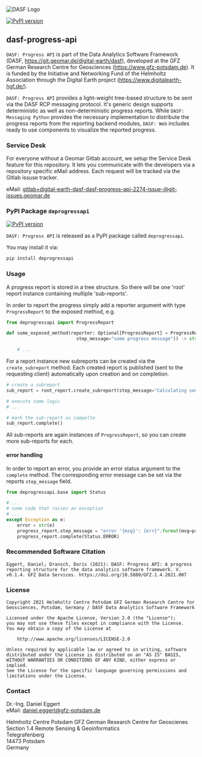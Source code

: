 ![DASF Logo](https://git.geomar.de/digital-earth/dasf/dasf-messaging-python/-/raw/master/docs/_static/dasf_logo.svg)

[![PyPI version](https://badge.fury.io/py/deprogressapi.svg)](https://badge.fury.io/py/deprogressapi)

## dasf-progress-api

`DASF: Progress API` is part of the Data Analytics Software Framework (DASF, https://git.geomar.de/digital-earth/dasf), 
developed at the GFZ German Research Centre for Geosciences (https://www.gfz-potsdam.de). 
It is funded by the Initiative and Networking Fund of the Helmholtz Association through the Digital Earth project 
(https://www.digitalearth-hgf.de/).

`DASF: Progress API` provides a light-weight tree-based structure to be sent via the DASF RCP messaging protocol. 
It's generic design supports deterministic as well as non-deterministic progress reports. 
While `DASF: Messaging Python` provides the necessary implementation to distribute 
the progress reports from the reporting backend modules, 
`DASF: Web` includes ready to use components to visualize the reported progress.

### Service Desk

For everyone without a Geomar Gitlab account, we setup the Service Desk feature for this repository.
It lets you communicate with the developers via a repository specific eMail address. Each request will be tracked via the Gitlab issuse tracker.

eMail: [gitlab+digital-earth-dasf-dasf-progress-api-2274-issue-@git-issues.geomar.de](mailto:gitlab+digital-earth-dasf-dasf-progress-api-2274-issue-@git-issues.geomar.de)


### PyPI Package `deprogressapi` 
[![PyPI version](https://badge.fury.io/py/deprogressapi.svg)](https://badge.fury.io/py/deprogressapi)

`DASF: Progress API` is released as a PyPI package called `deprogressapi`. 

You may install it via:

```bash 
pip install deprogressapi
```



### Usage

A progress report is stored in a tree structure. So there will be one 'root' report instance containing multiple 'sub-reports'.

In order to report the progress simply add a reporter argument with type `ProgressReport` to the exposed method, e.g.

```python
from deprogressapi import ProgressReport

def some_exposed_method(reporter: Optional[ProgressReport] = ProgressReport(
                          step_message="some progress message")) -> str:

    # ...
```

For a report instance new subreports can be created via the `create_subreport` method. 
Each created report is published (sent to the requesting client) automatically upon creation and on completion.

```python
# create a subreport
sub_report = root_report.create_subreport(step_message="Calculating something")

# execute some logic
# ...

# mark the sub-report as compelte
sub_report.complete()
```

All sub-reports are again instances of `ProgressReport`, so you can create more sub-reports for each.

#### error handling
In order to report an error, you provide an error status argument to the `complete` method. The corresponding error message can be set via the reports `step_message` field.

```python
from deprogressapi.base import Status

# ...
# some code that raises an exception
# ...
except Exception as e:
    error = str(e)
    progress_report.step_message = "error '{msg}': {err}".format(msg=progress_report.step_message, err=error)
    progress_report.complete(Status.ERROR)
```

### Recommended Software Citation

`Eggert, Daniel; Dransch, Doris (2021): DASF: Progress API: A progress reporting structure for the data analytics software framework. V. v0.1.4. GFZ Data Services. https://doi.org/10.5880/GFZ.1.4.2021.007`


### License
```
Copyright 2021 Helmholtz Centre Potsdam GFZ German Research Centre for Geosciences, Potsdam, Germany / DASF Data Analytics Software Framework

Licensed under the Apache License, Version 2.0 (the "License");
you may not use these files except in compliance with the License.
You may obtain a copy of the License at

    http://www.apache.org/licenses/LICENSE-2.0

Unless required by applicable law or agreed to in writing, software
distributed under the License is distributed on an "AS IS" BASIS,
WITHOUT WARRANTIES OR CONDITIONS OF ANY KIND, either express or implied.
See the License for the specific language governing permissions and
limitations under the License.
```

### Contact
Dr.-Ing. Daniel Eggert  
eMail: <daniel.eggert@gfz-potsdam.de>


Helmholtz Centre Potsdam GFZ German Research Centre for Geoscienes  
Section 1.4 Remote Sensing & Geoinformatics  
Telegrafenberg  
14473 Potsdam  
Germany
